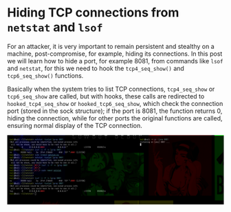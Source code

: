 # **Hiding TCP connections from `netstat` and `lsof`**

For an attacker, it is very important to remain persistent and stealthy on a machine, post-compromise, for example, hiding its connections. In this post we will learn how to hide a port, for example 8081, from commands like `lsof` and `netstat`, for this we need to hook the `tcp4_seq_show()` and `tcp6_seq_show()` functions.

Basically when the system tries to list TCP connections, `tcp4_seq_show` or `tcp6_seq_show` are called, but with hooks, these calls are redirected to `hooked_tcp4_seq_show` or `hooked_tcp6_seq_show`, which check the connection port (stored in the sock structure); if the port is 8081, the function returns 0, hiding the connection, while for other ports the original functions are called, ensuring normal display of the TCP connection.

<p align="center"><img src="image.png"></p>
